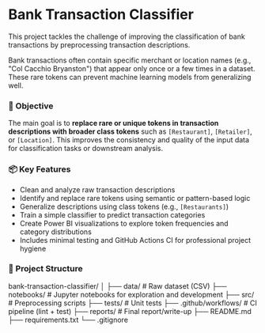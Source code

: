 # Bank Transaction Classifier

This project tackles the challenge of improving the classification of bank transactions by preprocessing transaction descriptions.

Bank transactions often contain specific merchant or location names (e.g., "Col Cacchio Bryanston") that appear only once or a few times in a dataset. These rare tokens can prevent machine learning models from generalizing well.

### 🎯 Objective

The main goal is to **replace rare or unique tokens in transaction descriptions with broader class tokens** such as `[Restaurant]`, `[Retailer]`, or `[Location]`. This improves the consistency and quality of the input data for classification tasks or downstream analysis.

### 📦 Key Features

- Clean and analyze raw transaction descriptions
- Identify and replace rare tokens using semantic or pattern-based logic
- Generalize descriptions using class tokens (e.g., `[Restaurants]`)
- Train a simple classifier to predict transaction categories
- Create Power BI visualizations to explore token frequencies and category distributions
- Includes minimal testing and GitHub Actions CI for professional project hygiene

### 📁 Project Structure

bank-transaction-classifier/
│
├── data/ # Raw dataset (CSV)
├── notebooks/ # Jupyter notebooks for exploration and development
├── src/ # Preprocessing scripts
├── tests/ # Unit tests
├── .github/workflows/ # CI pipeline (lint + test)
├── reports/ # Final report/write-up
├── README.md
├── requirements.txt
└── .gitignore
